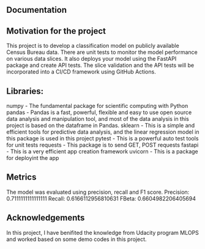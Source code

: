 Documentation
-------------
## Motivation for the project
This project is to develop a classification model on publicly available Census Bureau data. There are unit tests to monitor the model performance on various data slices. It also deploys your model using the FastAPI package and create API tests. The slice validation and the API tests will be incorporated into a CI/CD framework using GitHub Actions.

##  Libraries:
numpy - The fundamental package for scientific computing with Python
pandas - Pandas is a fast, powerful, flexible and easy to use open source data analysis and manipulation tool, and most of the data analysis in this project is based on the dataframe in Pandas.
sklearn - This is a simple and efficient tools for predictive data analysis, and the linear regression model in this package is used in this project
pytest - This is a powerful auto test tools for unit tests
requests - This package is to send GET, POST requests
fastapi - This is a very efficient app creation framework
uvicorn - This is a package for deployint the app

## Metrics
The model was evaluated using precision, recall and F1 score. 
Precision: 0.7111111111111111 Recall: 0.6166112956810631 FBeta: 0.6604982206405694

## Acknowledgements
In this project, I have benifited the knowledge from Udacity program MLOPS and worked based on some demo codes in this project.

